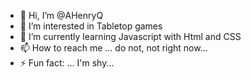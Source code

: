 - 👋 Hi, I’m @AHenryQ
- 👀 I’m interested in Tabletop games
- 🌱 I’m currently learning Javascript with Html and CSS
- 📫 How to reach me ... do not, not right now...
- ⚡ Fun fact: ... I'm shy...

